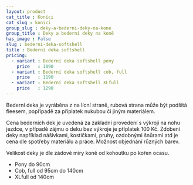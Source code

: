 ```yaml
---
layout: product
cat_title : Koníci
cat_slug : konici
group_slug : deky-a-bederni-deky-na-kone
group_title : Deky a bederní deky na koně
has_image : False
slug : bederni-deka-softshell
title : Bederní deka softshell
pricing:
  - variant : Bederní deka softshell pony
    price   : 1090
  - variant : Bederní deka softshell cob, full
    price   : 1190
  - variant : Bederní deka softshell XLfull
    price   : 1290
---
```


Bederní deka je vyráběna z na lícní straně, rubová strana může být podšitá fleesem, popřípadě za příplatek nukubou či jiným materiálem.

Cena bederních dek je uvedená za zakladní provedení s výkrojí na nohu jezdce, v případě zájmu o deku bez výkroje je příplatek 100&nbsp;Kč.
Zdobení deky například nášivkami, kostičkami, pruhy, ozdobnými šnůrami atd je cena dle spotřeby materiálu a práce.
Možnost objednání různých barev.

Velikost deky je dle zádové míry koně od kohoutku po kořen ocasu.

 - Pony do 90cm
 - Cob, full od 95cm do 140cm
 - XLfull od 140cm

